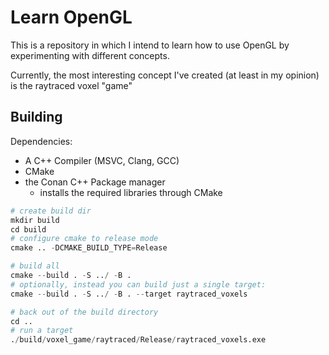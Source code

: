 # Learn OpenGL

This is a repository in which I intend to learn how to use OpenGL by experimenting with different concepts.

Currently, the most interesting concept I've created (at least in my opinion) is the raytraced voxel "game"

## Building

Dependencies:
- A C++ Compiler (MSVC, Clang, GCC)
- CMake
- the Conan C++ Package manager 
    - installs the required libraries through CMake

``` py
# create build dir
mkdir build
cd build
# configure cmake to release mode
cmake .. -DCMAKE_BUILD_TYPE=Release

# build all
cmake --build . -S ../ -B . 
# optionally, instead you can build just a single target:
cmake --build . -S ../ -B . --target raytraced_voxels

# back out of the build directory
cd ..
# run a target
./build/voxel_game/raytraced/Release/raytraced_voxels.exe
```
